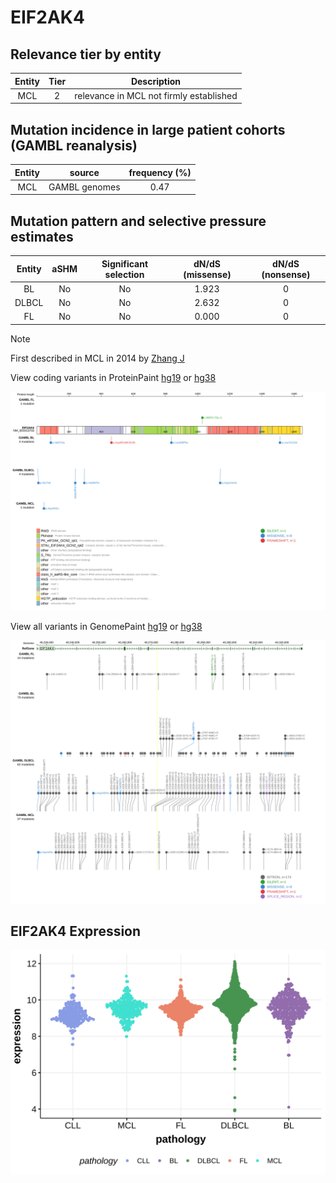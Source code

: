 # EIF2AK4

## Relevance tier by entity

|Entity|Tier|Description                            |
|:------:|:----:|---------------------------------------|
|MCL   |2   |relevance in MCL not firmly established|

## Mutation incidence in large patient cohorts (GAMBL reanalysis)

|Entity|source       |frequency (%)|
|:------:|:-------------:|:-------------:|
|MCL   |GAMBL genomes|0.47         |

## Mutation pattern and selective pressure estimates

|Entity|aSHM|Significant selection|dN/dS (missense)|dN/dS (nonsense)|
|:------:|:----:|:---------------------:|:----------------:|:----------------:|
|BL    |No  |No                   |1.923           |0               |
|DLBCL |No  |No                   |2.632           |0               |
|FL    |No  |No                   |0.000           |0               |


> [!NOTE]
> First described in MCL in 2014 by [Zhang J](https://pubmed.ncbi.nlm.nih.gov/24682267)


View coding variants in ProteinPaint [hg19](https://morinlab.github.io/LLMPP/GAMBL/EIF2AK4_protein.html)  or [hg38](https://morinlab.github.io/LLMPP/GAMBL/EIF2AK4_protein_hg38.html)

![image](images/proteinpaint/EIF2AK4_NM_001013703.svg)

View all variants in GenomePaint [hg19](https://morinlab.github.io/LLMPP/GAMBL/EIF2AK4.html)  or [hg38](https://morinlab.github.io/LLMPP/GAMBL/EIF2AK4_hg38.html)

![image](images/proteinpaint/EIF2AK4.svg)
## EIF2AK4 Expression
![image](images/gene_expression/EIF2AK4_by_pathology.svg)
